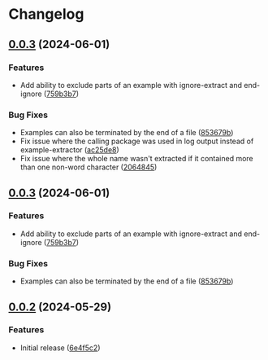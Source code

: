 # Changelog

## [0.0.3](https://github.com/case-contract-testing/example-extractor/compare/example-extractor-v0.0.2...example-extractor-v0.0.3) (2024-06-01)


### Features

* Add ability to exclude parts of an example with ignore-extract and end-ignore ([759b3b7](https://github.com/case-contract-testing/example-extractor/commit/759b3b7986a0aa9eb46d4c1e6682ac83deccfd25))


### Bug Fixes

* Examples can also be terminated by the end of a file ([853679b](https://github.com/case-contract-testing/example-extractor/commit/853679b2d9225305bd787ab3ee193cda170b1a4b))
* Fix issue where the calling package was used in log output instead of example-extractor ([ac25de8](https://github.com/case-contract-testing/example-extractor/commit/ac25de8434b0f85a2d8929df24c7d19466b443ae))
* Fix issue where the whole name wasn't extracted if it contained more than one non-word character ([2064845](https://github.com/case-contract-testing/example-extractor/commit/2064845c59c9391c702bff5ae301da1d1666545f))

## [0.0.3](https://github.com/case-contract-testing/example-extractor/compare/example-extractor-v0.0.2...example-extractor-v0.0.3) (2024-06-01)


### Features

* Add ability to exclude parts of an example with ignore-extract and end-ignore ([759b3b7](https://github.com/case-contract-testing/example-extractor/commit/759b3b7986a0aa9eb46d4c1e6682ac83deccfd25))


### Bug Fixes

* Examples can also be terminated by the end of a file ([853679b](https://github.com/case-contract-testing/example-extractor/commit/853679b2d9225305bd787ab3ee193cda170b1a4b))

## [0.0.2](https://github.com/case-contract-testing/example-extractor/compare/example-extractor-v0.0.1...example-extractor-v0.0.2) (2024-05-29)


### Features

* Initial release ([6e4f5c2](https://github.com/case-contract-testing/example-extractor/commit/6e4f5c25395c9f44284aae22590d9349be0523ed))
